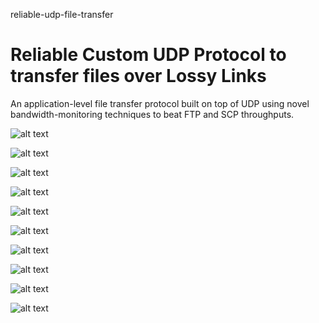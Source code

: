 reliable-udp-file-transfer
# Reliable Custom UDP Protocol to transfer files over Lossy Links
An application-level file transfer protocol built on top of UDP using novel bandwidth-monitoring techniques to beat FTP and SCP throughputs.

![alt text](https://github.com/zpazooki/udp_over_lossy_link/blob/master/img/1.png)

![alt text](https://github.com/zpazooki/udp_over_lossy_link/blob/master/img/2.png)

![alt text](https://github.com/zpazooki/udp_over_lossy_link/blob/master/img/3.png)

![alt text](https://github.com/zpazooki/udp_over_lossy_link/blob/master/img/4.png)

![alt text](https://github.com/zpazooki/udp_over_lossy_link/blob/master/img/5.png)

![alt text](https://github.com/zpazooki/udp_over_lossy_link/blob/master/img/6.png)

![alt text](https://github.com/zpazooki/udp_over_lossy_link/blob/master/img/7.png)

![alt text](https://github.com/zpazooki/udp_over_lossy_link/blob/master/img/8.png)

![alt text](https://github.com/zpazooki/udp_over_lossy_link/blob/master/img/9.png)

![alt text](https://github.com/zpazooki/udp_over_lossy_link/blob/master/img/10.png)

